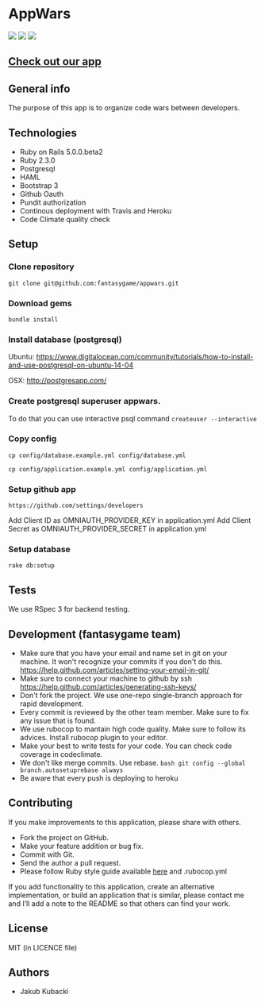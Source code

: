 # AppWars

[![](http://img.shields.io/travis/fantasygame/appwars.svg?style=flat-square)](https://travis-ci.org/fantasygame/appwars)
[![](http://img.shields.io/codeclimate/github/fantasygame/appwars.svg?style=flat-square)](https://codeclimate.com/github/fantasygame/appwars)
[![](http://img.shields.io/codeclimate/coverage/github/fantasygame/appwars.svg?style=flat-square)](https://codeclimate.com/github/fantasygame/appwars)

## [Check out our app](http://appwars.herokuapp.com/)

## General info

The purpose of this app is to organize code wars between developers.

## Technologies

* Ruby on Rails 5.0.0.beta2
* Ruby 2.3.0
* Postgresql
* HAML
* Bootstrap 3
* Github Oauth
* Pundit authorization
* Continous deployment with Travis and Heroku
* Code Climate quality check

## Setup
### Clone repository
`git clone git@github.com:fantasygame/appwars.git`

### Download gems
`bundle install`

### Install database (postgresql)

Ubuntu: https://www.digitalocean.com/community/tutorials/how-to-install-and-use-postgresql-on-ubuntu-14-04

OSX: http://postgresapp.com/

### Create postgresql superuser appwars.

To do that you can use interactive psql command
`createuser --interactive`

### Copy config
`cp config/database.example.yml config/database.yml`

`cp config/application.example.yml config/application.yml`

### Setup github app
`https://github.com/settings/developers`

Add Client ID as OMNIAUTH_PROVIDER_KEY in application.yml
Add Client Secret as OMNIAUTH_PROVIDER_SECRET in application.yml

### Setup database
`rake db:setup`

## Tests
We use RSpec 3 for backend testing.

## Development (fantasygame team)
* Make sure that you have your email and name set in git on your machine. It won't recognize your commits if you don't do this. https://help.github.com/articles/setting-your-email-in-git/
* Make sure to connect your machine to github by ssh https://help.github.com/articles/generating-ssh-keys/
* Don't fork the project. We use one-repo single-branch approach for rapid development.
* Every commit is reviewed by the other team member. Make sure to fix any issue that is found.
* We use rubocop to mantain high code quality. Make sure to follow its advices. Install rubocop plugin to your editor.
* Make your best to write tests for your code. You can check code coverage in codeclimate.
* We don't like merge commits. Use rebase. `bash git config --global branch.autosetuprebase always`
* Be aware that every push is deploying to heroku

## Contributing

If you make improvements to this application, please share with others.

* Fork the project on GitHub.
* Make your feature addition or bug fix.
* Commit with Git.
* Send the author a pull request.
* Please follow Ruby style guide available [here](https://github.com/bbatsov/ruby-style-guide) and .rubocop.yml

If you add functionality to this application, create an alternative
implementation, or build an application that is similar, please contact
me and I’ll add a note to the README so that others can find your work.

## License

MIT (in LICENCE file)

## Authors

* Jakub Kubacki
